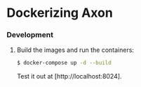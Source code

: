 # Dockerizing Axon

### Development

1. Build the images and run the containers:

    ```sh
    $ docker-compose up -d --build
    ```

    Test it out at [http://localhost:8024].